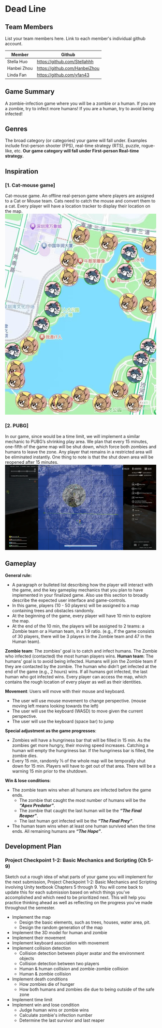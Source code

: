 # Dead Line

## Team Members

List your team members here. Link to each member's individual github account.

| Member    | Github |
| -------- | ------- |
| Stella Huo  | https://github.com/Stellahhh    |
| Hanbei Zhou | https://github.com/HanbeiZhou     |
| Linda Fan    | https://github.com/yfan43    |

## Game Summary

A zombie-infection game where you will be a zombie or a human. If you are a zombie, try to infect more humans! If you are a human, try to avoid being infected!

## Genres

The broad category (or categories) your game will fall under. Examples include first-person shooter (FPS), real-time strategy (RTS), puzzle, rogue-like, etc.
**Our game category will fall under First-person Real-time strategy.**

## Inspiration

### [1. Cat-mouse game]

Cat-mouse game. An offline real-person game where players are assigned to a Cat or Mouse team. Cats need to catch the mouse and convert them to a cat. Every player will have a location tracker to display their location on the map.
<img src="cat_mouse.JPG" alt="Cat-mouse Image" width="500"/>

### [2. PUBG]

In our game, since would be a time limit, we will implement a similar mechanic to PUBG’s shrinking play area. We plan that every 15 minutes, one-fifth of the game map will be shut down, which force both zombies and humans to leave the zone. Any player that remains in a restricted area will be eliminated instantly. One thing to note is that the shut down area will be reopened after 15 minutes. 
<img src="PUBG.jpg" alt="PUBG Image" width="500"/>

## Gameplay

**General rule:**
- A paragraph or bulleted list describing how the player will interact with the game, and the key gameplay mechanics that you plan to have implemented in your finalized game. Also use this section to broadly describe the expected user interface and game-controls.
- In this game, players (10 - 50 players) will be assigned to a map containing trees and obstacles randomly. 
- At the beginning of the game, every player will have 10 min to explore the map. 
- At the end of the 10 min, the players will be assigned to 2 teams: a Zombie team or a Human team, in a 1:9 ratio. (e.g., if the game consists of 30 players, there will be 3 players in the Zombie team and 47 in the Human team).


**Zombie team**: The zombies’ goal is to catch and infect humans. The Zombie who infected (contacted) the most human players wins.
**Human team**: The humans’ goal is to avoid being infected. Humans will join the Zombie team if they are contacted by the zombie. The human who didn’t get infected at the end of the game (e.g., 2 hours) wins. If all humans got infected, the last human who got infected wins.
Every player can access the map, which contains the rough location of every player as well as their identities.

**Movement**:
Users will move with their mouse and keyboard. 
- The user will use mouse movement to change perspective. (mouse moving left means looking towards the left)
- The user will use the keyboard (WASD) to move given the current perspective.
- The user will use the keyboard (space bar) to jump

**Special adjustment as the game progresses**:
- Zombies will have a hungriness bar that will be filled in 15 min. As the zombies get more hungry, their moving speed increases. Catching a human will empty the hungriness bar. If the hungriness bar is filled, the zombie dies.
- Every 15 min, randomly ⅕ of the whole map will be temporally shut down for 15 min. Players will have to get out of that area. There will be a warning 15 min prior to the shutdown.

**Win & lose conditions**: 
- The zombie team wins when all humans are infected before the game ends.
    - The zombie that caught the most number of humans will be the <i><b>“Apex Predator”</b></i>.
    - The zombie that caught the last human will be the <i><b>“The Final Reaper”</b></i>.
    - The last human got infected will be the <i><b>“The Final Prey”</b></i>.
- The human team wins when at least one human survived when the time ends. All remaining humans are <i><b>“The Hope”</b></i>.


## Development Plan

### Project Checkpoint 1-2: Basic Mechanics and Scripting (Ch 5-9)

Sketch out a rough idea of what parts of your game you will implement for the next submission, Project Checkpoint 1-2: Basic Mechanics and Scripting involving Unity textbook Chapters 5 through 9. You will come back to update this for each submission based on which things you've accomplished and which need to be prioritized next. This will help you practice thinking ahead as well as reflecting on the progress you've made throughout the semester.
- Implement the map
  - Design the basic elements, such as trees, houses, water area, pit.
  - Design the random generation of the map
- Implement the 3D model for human and zombie
- Implement their movement
- Implement keyboard association with movement
- Implement collision detection
  - Collision detection between player avatar and the environment objects
  - Collision detection between two players
  - Human & human collision and zombie-zombie collision
  - Human & zombie collision
- Implement death conditions
  - How zombies die of hunger
  - How both humans and zombies die due to being outside of the safe zone
- Implement time limit
- Implement win and lose condition
  - Judge human wins or zombie wins
  - Calculate zombie's infection number
  - Determine the last survivor and last reaper

